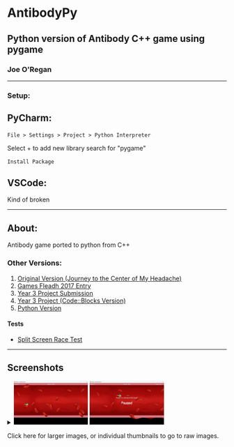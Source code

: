 # AntibodyPy

## Python version of Antibody C++ game using pygame

### Joe O'Regan

---

### Setup:

## PyCharm:

```
File > Settings > Project > Python Interpreter
```

Select + to add new library
search for "pygame"

```
Install Package
```

## VSCode:

Kind of broken

---

## About:

Antibody game ported to python from C++

### Other Versions:

1. [Original Version (Journey to the Center of My Headache)](https://github.com/joeaoregan/LIT-Yr3-Project-Antibody/tree/master/AntibodyV1-JourneyToTheCenterOfMyHeadache "Antibody: Original Title")
2. [Games Fleadh 2017 Entry](https://github.com/joeaoregan/LIT-Yr3-Project-Antibody/tree/master/AntibodyV2-GamesFleadhEntry "Antibody: Games Fleadh 2017 Entry")
3. [Year 3 Project Submission](https://github.com/joeaoregan/LIT-Yr3-Project-Antibody/tree/master/AntibodyV3-Year3ProjectSubmission "LIT Games Design & Development Year 3 Project Submission")
4. [Year 3 Project (Code::Blocks Version)](https://github.com/joeaoregan/LIT-Yr3-Project-Antibody/tree/master/AntibodyV4-CodeBlocks "LIT Games Design & Development Year 3 Project (Code::Blocks Version)")
5. [Python Version](https://github.com/joeaoregan/AntibodyPy "Antibody: Python Version")

#### Tests

- [Split Screen Race Test](https://github.com/joeaoregan/LIT-Yr3-Project-Antibody/tree/master/Split-Screen%20Race%20Mode "Antibody: Split Screen Test")

---

## Screenshots

<details closed>
<summary>
<img src="https://raw.githubusercontent.com/joeaoregan/AntibodyPy/master/Screenshots/screenshot1.jpg" title="AntibodyPy" height="100"/>
<img src="https://raw.githubusercontent.com/joeaoregan/AntibodyPy/master/Screenshots/screenshot2.jpg" title="AntibodyPy: Pause" height="100"/>
<p>Click here for larger images, or individual thumbnails to go to raw images.</p>
</summary>

![AntibodyPy](https://raw.githubusercontent.com/joeaoregan/AntibodyPy/master/Screenshots/screenshot1.jpg "AntibodyPy")

###### AntybodyPy

![AntibodyPy: Pause](https://raw.githubusercontent.com/joeaoregan/AntibodyPy/master/Screenshots/screenshot2.jpg "AntibodyPy: Pause")

###### AntybodyPy - Pause

</details>
